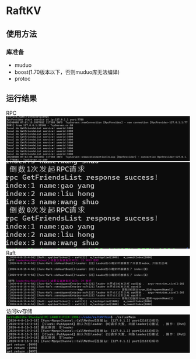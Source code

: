 # RaftKV

## 使用方法

### 库准备
- muduo
- boost(1.70版本以下，否则muduo库无法编译)
- protoc
## 运行结果
RPC
![alt text](image-2.png)
![alt text](image-1.png)
Raft
![alt text](image-3.png)
访问kv存储
![alt text](image.png)